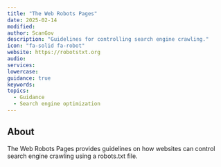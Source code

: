 ```yaml
---
title: "The Web Robots Pages"
date: 2025-02-14
modified: 
author: ScanGov
description: "Guidelines for controlling search engine crawling."
icon: "fa-solid fa-robot"
website: https://robotstxt.org
audio:
services:
lowercase:
guidance: true
keywords: 
topics:
  - Guidance
  - Search engine optimization
---
```


## About

The Web Robots Pages provides guidelines on how websites can control search engine crawling using a robots.txt file.